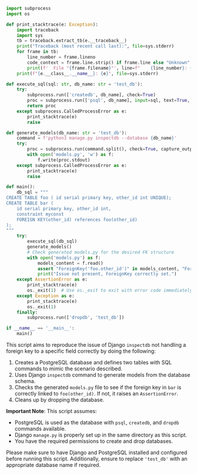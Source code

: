 ```python
import subprocess
import os

def print_stacktrace(e: Exception):
    import traceback
    import sys
    tb = traceback.extract_tb(e.__traceback__)
    print("Traceback (most recent call last):", file=sys.stderr)
    for frame in tb:
        line_number = frame.lineno
        code_context = frame.line.strip() if frame.line else "Unknown"
        print(f'  File "{frame.filename}"', line=f"    {line_number}: {code_context}", file=sys.stderr)
    print(f"{e.__class__.__name__}: {e}", file=sys.stderr)

def execute_sql(sql: str, db_name: str = 'test_db'):
    try:
        subprocess.run(['createdb', db_name], check=True)
        proc = subprocess.run(['psql', db_name], input=sql, text=True, check=True)
        return proc
    except subprocess.CalledProcessError as e:
        print_stacktrace(e)
        raise

def generate_models(db_name: str = 'test_db'):
    command = f'python3 manage.py inspectdb --database {db_name}'
    try:
        proc = subprocess.run(command.split(), check=True, capture_output=True, text=True)
        with open('models.py', 'w') as f:
            f.write(proc.stdout)
    except subprocess.CalledProcessError as e:
        print_stacktrace(e)
        raise

def main():
    db_sql = """
CREATE TABLE foo ( id serial primary key, other_id int UNIQUE);
CREATE TABLE bar (
    id serial primary key, other_id int,
    constraint myconst 
    FOREIGN KEY(other_id) references foo(other_id)
);
"""
    try:
        execute_sql(db_sql)
        generate_models()
        # Check generated models.py for the desired FK structure
        with open('models.py') as f:
            models_content = f.read()
            assert "ForeignKey('foo.other_id')" in models_content, "ForeignKey not correctly set to 'foo.other_id'"
            print("Issue not present, ForeignKey correctly set.")
    except AssertionError as e:
        print_stacktrace(e)
        os._exit(1)  # Use os._exit to exit with error code immediately
    except Exception as e:
        print_stacktrace(e)
        os._exit(1)
    finally:
        subprocess.run(['dropdb', 'test_db'])

if __name__ == '__main__':
    main()
```

This script aims to reproduce the issue of Django `inspectdb` not handling a foreign key to a specific field correctly by doing the following:

1. Creates a PostgreSQL database and defines two tables with SQL commands to mimic the scenario described.
2. Uses Django `inspectdb` command to generate models from the database schema.
3. Checks the generated `models.py` file to see if the foreign key in `bar` is correctly linked to `foo(other_id)`. If not, it raises an `AssertionError`.
4. Cleans up by dropping the database.

**Important Note**: This script assumes:
- PostgreSQL is used as the database with `psql`, `createdb`, and `dropdb` commands available.
- Django `manage.py` is properly set up in the same directory as this script.
- You have the required permissions to create and drop databases.

Please make sure to have Django and PostgreSQL installed and configured before running this script. Additionally, ensure to replace `'test_db'` with an appropriate database name if required.